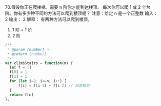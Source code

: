 70.假设你正在爬楼梯。需要 n 阶你才能到达楼顶。
每次你可以爬 1 或 2 个台阶。你有多少种不同的方法可以爬到楼顶呢？
注意：给定 n 是一个正整数
输入： 2
输出： 2
解释： 有两种方法可以爬到楼顶。
1.  1 阶 + 1 阶
2.  2 阶



```js
/**
 * @param {number} n
 * @return {number}
 */
var climbStairs = function(n) {
  let f = []
  f[0] = 1
  f[1] = 1
  for (let i=2; i<=n; i++) {
      f[i] = f[i-1] + f[i-2] // 动态规划
  }
  return f[n]
};

```